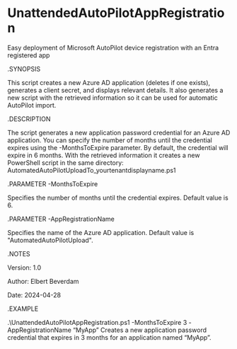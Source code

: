 # UnattendedAutoPilotAppRegistration
Easy deployment of Microsoft AutoPilot device registration with an Entra registered app

.SYNOPSIS

This script creates a new Azure AD application (deletes if one exists), generates a client secret, and displays relevant details.
It also generates a new script with the retrieved information so it can be used for automatic AutoPilot import.

.DESCRIPTION

The script generates a new application password credential for an Azure AD application.
You can specify the number of months until the credential expires using the -MonthsToExpire parameter.
By default, the credential will expire in 6 months.
With the retrieved information it creates a new PowerShell script in the same directory: AutomatedAutoPilotUploadTo_yourtenantdisplayname.ps1

.PARAMETER -MonthsToExpire

Specifies the number of months until the credential expires.
Default value is 6.

.PARAMETER -AppRegistrationName

Specifies the name of the Azure AD application.
Default value is "AutomatedAutoPilotUpload".

.NOTES

Version: 1.0

Author: Elbert Beverdam

Date: 2024-04-28

.EXAMPLE

.\UnattendedAutoPilotAppRegistration.ps1 -MonthsToExpire 3 -AppRegistrationName “MyApp” 
Creates a new application password credential that expires in 3 months for an application named “MyApp”.
